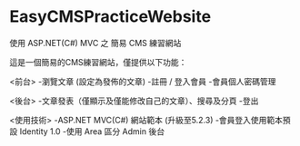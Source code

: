 # EasyCMSPracticeWebsite
使用 ASP.NET(C#) MVC 之 簡易 CMS 練習網站

這是一個簡易的CMS練習網站，僅提供以下功能：

<前台>
-瀏覽文章 (設定為發佈的文章)
-註冊 / 登入會員
-會員個人密碼管理

<後台>
-文章發表（僅顯示及僅能修改自己的文章）、搜尋及分頁
-登出

<使用技術>
-ASP.NET MVC(C#) 網站範本 (升級至5.2.3)
-會員登入使用範本預設 Identity 1.0
-使用 Area 區分 Admin 後台